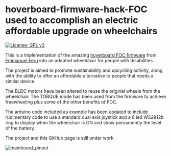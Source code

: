 # hoverboard-firmware-hack-FOC used to accomplish an electric affordable upgrade on wheelchairs
[![License: GPL v3](https://img.shields.io/badge/License-GPLv3-blue.svg)](https://www.gnu.org/licenses/gpl-3.0)

This is a implementation of the amazing [hoverboard FOC firmware](https://github.com/EFeru/hoverboard-firmware-hack-FOC) from [Emmanuel Feru](https://github.com/EFeru) into an adapted wheelchair for people with disabilities.

The project is aimed to promote sustainability and upcycling activity, along with the ability to offer an affordable alternative to people that needs a similar device.

The BLDC motors have been altered to reuse the original wheels from the wheelchair.
The TORQUE mode has been used from the firmware to achieve freewheeling plus some of the other benefits of FOC.

The arduino code included as example has been updated to include rudimentary code to use a standard dual axis joystick and a 8 led WS2812b ring to display when the wheelchair is ON and show permanently the level of the battery.

The project and this GitHub page is still under work.
 
![mainboard_pinout](/docs/pictures/mainboard_pinout.png)
